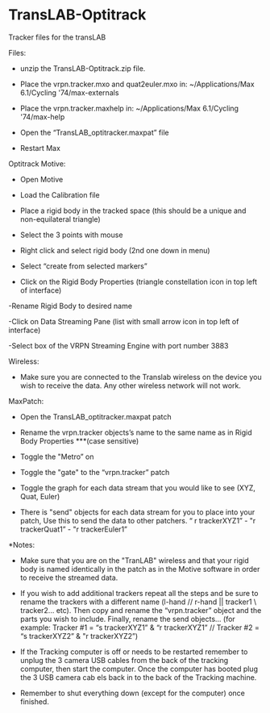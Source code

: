 TransLAB-Optitrack
==================

Tracker files for the transLAB

Files:
- unzip the TransLAB-Optitrack.zip file.

- Place the vrpn.tracker.mxo  and quat2euler.mxo  in: 
~/Applications/Max 6.1/Cycling '74/max-externals

- Place the vrpn.tracker.maxhelp in:
~/Applications/Max 6.1/Cycling '74/max-help

- Open the  “TransLAB_optitracker.maxpat” file

- Restart Max 




Optitrack Motive:

- Open Motive

- Load  the Calibration file

- Place a rigid body in the tracked space (this should be a unique and non-equilateral triangle)

- Select the 3 points with mouse

- Right click and select rigid body (2nd one down in menu)



- Select “create from selected markers”

- Click on the Rigid Body Properties (triangle constellation icon in top left of interface)



-Rename Rigid Body to desired name



-Click on Data Streaming Pane (list with small arrow icon in top left of interface)
 

-Select box of the VRPN Streaming Engine with port number 3883


Wireless:
- Make sure you are connected to the Translab wireless on the device you wish to receive the data. Any other wireless network will not work. 


MaxPatch:
- Open the TransLAB_optitracker.maxpat patch

- Rename the vrpn.tracker objects’s name to the same name as in Rigid Body Properties ***(case sensitive)

- Toggle the "Metro” on


- Toggle the "gate" to the “vrpn.tracker” patch


- Toggle the graph for each data stream that you would like to see (XYZ, Quat, Euler)



- There is "send" objects for each data stream for you to place into your patch, Use this to send the data to other patchers. 
“ r trackerXYZ1” - "r trackerQuat1” - "r trackerEuler1” 



*Notes: 

- Make sure that you are on the "TranLAB" wireless and that your rigid body is named identically in the patch as in the Motive software in order to receive the streamed data.

- If you wish to add additional trackers repeat all the steps and be sure to rename the trackers with a different name (l-hand // r-hand || tracker1 \\ tracker2... etc). Then copy and rename the “vrpn.tracker” object and the parts you wish to include. Finally,  rename the send objects… (for example: Tracker #1 = “s trackerXYZ1”  & “r trackerXYZ1”  // Tracker #2 = “s trackerXYZ2” & "r trackerXYZ2”)

- If the Tracking computer is off or needs to be restarted remember to unplug the 3 camera USB cables from the back of the tracking computer, then start the computer. Once the computer has booted plug the 3 USB camera cab els back in to the back of the Tracking machine. 

- Remember to shut everything down (except for the computer) once finished. 
